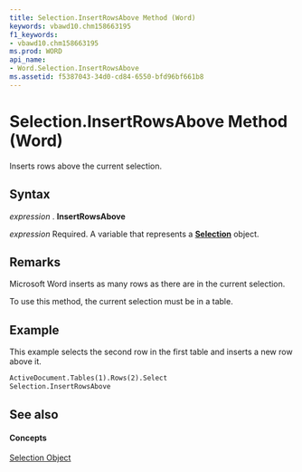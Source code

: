 ```yaml
---
title: Selection.InsertRowsAbove Method (Word)
keywords: vbawd10.chm158663195
f1_keywords:
- vbawd10.chm158663195
ms.prod: WORD
api_name:
- Word.Selection.InsertRowsAbove
ms.assetid: f5387043-34d0-cd84-6550-bfd96bf661b8
---
```



# Selection.InsertRowsAbove Method (Word)

Inserts rows above the current selection.


## Syntax

 _expression_ . **InsertRowsAbove**

 _expression_ Required. A variable that represents a **[Selection](selection-object-word.md)** object.


## Remarks

Microsoft Word inserts as many rows as there are in the current selection.

To use this method, the current selection must be in a table.


## Example

This example selects the second row in the first table and inserts a new row above it.


```vb
ActiveDocument.Tables(1).Rows(2).Select 
Selection.InsertRowsAbove
```


## See also


#### Concepts


[Selection Object](selection-object-word.md)

